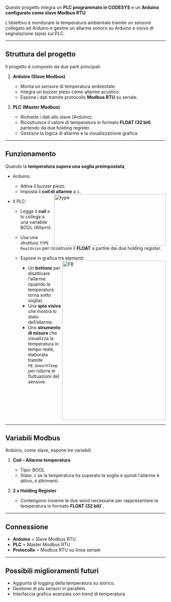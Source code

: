 Questo progetto integra un **PLC programmato in CODESYS** e un **Arduino configurato come slave Modbus RTU**.

L’obiettivo è monitorare la temperatura ambientale tramite un sensore collegato ad Arduino e gestire un allarme sonoro su Arduino e visivo di segnalazione (spia) sul PLC.

---

## Struttura del progetto

Il progetto è composto da due parti principali:

1. **Arduino (Slave Modbus)**

   * Monta un sensore di temperatura ambientale.
   * Integra un buzzer piezo come allarme acustico.
   * Espone i dati tramite protocollo **Modbus RTU** su seriale.

2. **PLC (Master Modbus)**

   * Richiede i dati allo slave (Arduino).
   * Ricostruisce il valore di temperatura in formato **FLOAT (32 bit)** partendo da due holding register.
   * Gestisce la logica di allarme e la visualizzazione grafica.

---

## Funzionamento

Quando la **temperatura supera una soglia preimpostata**,
* Arduino:

  * Attiva il buzzer piezo.
  * Imposta il **coil di allarme** a `1`.<img width="350" height="161" alt="type" src="https://github.com/user-attachments/assets/e1bf1a56-c66b-4008-944a-497c096cc94d" align="right"/>

* Il PLC:

  * Legge il **coil** e lo collega a una variabile BOOL (Allarm). 

  * Usa una struttura `TYPE RealUnion` per ricostruire il **FLOAT** a partire dai due holding register. 
  * Espone in grafica tre elementi: <img width="325" height="500" alt="FB" src="https://github.com/user-attachments/assets/aa388c7c-03ae-49c6-a562-16cee85f4a1c" align="right" />

    * Un **bottone** per disattivare l’allarme (quando la temperatura torna sotto soglia). 
    * Una **spia visiva** che mostra lo stato dell’allarme. 
    * Uno **strumento di misura** che visualizza la temperatura in tempo reale, elaborata tramite `FB_SmoothTemp` per ridurre le fluttuazioni del sensore.
    <br clear="all">


---

## Variabili Modbus

Arduino, come slave, espone tre variabili:

1. **Coil – Allarme temperatura**

   * Tipo: BOOL
   * Stato: `1` se la temperatura ha superato la soglia e quindi l’allarme è attivo, `0` altrimenti.

2. **2 x Holding Register**

   * Contengono insieme le due word necessarie per rappresentare la temperatura in formato **FLOAT (32 bit)**'.

---

## Connessione

* **Arduino** = Slave Modbus RTU
* **PLC** = Master Modbus RTU
* **Protocollo** = Modbus RTU su linea seriale

---

## Possibili miglioramenti futuri

* Aggiunta di logging della temperatura su storico.
* Gestione di più sensori in parallelo.
* Interfaccia grafica avanzata con trend di temperatura.
